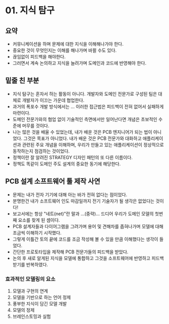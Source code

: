 # 01. 지식 탐구

## 요약

- 커뮤니케이션을 하며 문제에 대한 지식을 이해해나가야 한다.
- 중요한 것이 무엇인지는 이해를 해나가며 바뀔 수도 있다.
- 끊임없이 피드백을 해야한다.
- 그러면서 계속 논의하고 지식을 늘려가며 도메인과 코드에 반영해야 한다.

## 밑줄 친 부분

- 지식 탐구는 혼자서 하는 활동이 아니다. 개발자와 도메인 전문가로 구성된 팀은 대체로 개발자가 이끄는 가운데 협업한다.
- 과거의 폭포수 개발 방식에서는 ... 이러한 접근법은 피드백이 전혀 없어서 실패하게 마련이다.
- 도메인 전문가와의 협업 없이 기술적인 측면에서만 일어난다면 개념은 초보적인 수준에 머무를 것이다.
- 나는 많은 것을 배울 수 있었는데, 내가 배운 것은 PCB 엔지니어가 되는 법이 아니었다. 그것은 목표가 아니었다. 내가 배운 것은 PCB 전문가와 대화하고 애플리케이션과 관련된 주요 개념을 이해하며, 우리가 만들고 있는 애플리케이션이 정상적으로 동작하는지 점검하는 것이었다.
- 정책이란 잘 알려진 STRATEGY 디자인 패턴의 또 다른 이름이다.
- 정책도 똑같이 도메인 주도 설계의 중요한 동기에 해당한다.

## PCB 설계 소프트웨어 툴 제작 사연

- 문제는 내가 전자 기기에 대해 아는 바가 전혀 없다는 점이었다.
- 분명한건 내가 소프트웨어 인도 마감일까지 전기 기술자가 될 생각은 없었다는 것이다!
- 보고서에는 항상 "네트(net)"란 말과 ...(중략)... 드디어 우리가 도메인 모델의 첫번 째 요소를 찾게 된 셈이다.
- PCB 설계자들과 다이어그램을 그려가며 용어 및 견해차를 좁혀나가며 모델에 대해 조금씩 이해하기 시작했다.
- 그렇게 이틀간 토의 끝에 코드를 조금 작성해 볼 수 있을 만큼 이해했다는 생각이 들었다.
- 간단한 프로토타입을 제작해 PCB 전문가들의 피드백을 받았다.
- 논의 후 새로 알게된 지식을 모델에 통합하고 그것을 소프트웨어에 반영하고 피드백 받기를 반복하였다.

### 효과적인 모델링의 요소

1. 모델과 구현의 연계
2. 모델을 기반으로 하는 언어 정제
3. 풍부한 지식이 담긴 모델 개발
4. 모델의 정제
5. 브레인스토밍과 실험
